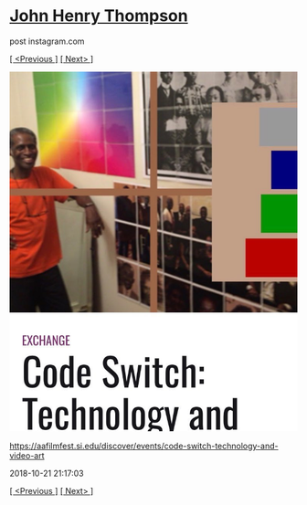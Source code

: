 # [John Henry Thompson](../README.md)
post instagram.com

[[ <Previous ]](2018-10-21-1.md) [[ Next> ]](2018-10-21-3.md)

[![](../media/2018-10-21/https-aafilmfest-si-edu-discover-events-code-switch-technology-a-1.jpg)](../README.md)

https://aafilmfest.si.edu/discover/events/code-switch-technology-and-video-art

2018-10-21 21:17:03

[[ <Previous ]](2018-10-21-1.md) [[ Next> ]](2018-10-21-3.md)